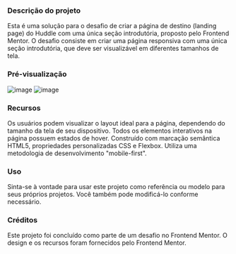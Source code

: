 <h3> Descrição do projeto </h3>
Esta é uma solução para o desafio de criar a página de destino (landing page) do Huddle com uma única seção introdutória, proposto pelo Frontend Mentor. O desafio consiste em criar uma página responsiva com uma única seção introdutória, que deve ser visualizável em diferentes tamanhos de tela. 

<h3> Pré-visualização </h3>

![image](https://user-images.githubusercontent.com/77306310/177430254-47fe4e57-2744-4477-91b3-483ac7048f57.png)
![image](https://user-images.githubusercontent.com/77306310/177430479-25bd30e5-753b-4185-bc31-9085059e831b.png)


<h3> Recursos </h3>
Os usuários podem visualizar o layout ideal para a página, dependendo do tamanho da tela de seu dispositivo.
Todos os elementos interativos na página possuem estados de hover.
Construído com marcação semântica HTML5, propriedades personalizadas CSS e Flexbox.
Utiliza uma metodologia de desenvolvimento "mobile-first".

<h3> Uso </h3>
Sinta-se à vontade para usar este projeto como referência ou modelo para seus próprios projetos. Você também pode modificá-lo conforme necessário.

<h3> Créditos </h3>
Este projeto foi concluído como parte de um desafio no Frontend Mentor. O design e os recursos foram fornecidos pelo Frontend Mentor.

